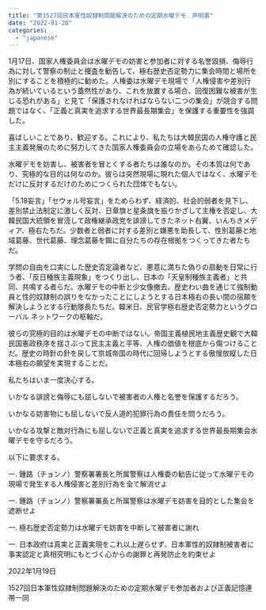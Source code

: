 ```yaml
---
title: "第1527回日本軍性奴隷制問題解決のための定期水曜デモ　声明書"
date: "2022-01-20"
categories: 
  - "japanese"
---
```


1月17日、国家人権委員会は水曜デモの妨害と参加者に対する名誉毀損、侮辱行為に対して警察の制止と捜査を勧告して、極右歴史否定勢力に集会時間と場所を別にすることを積極的に勧めた。人権委は水曜デモ現場で「人権侵害や差別行為が続いているという蓋然性があり、これを放置する場合、回復困難な被害が生じる恐れがある」と見て「保護されなければならない二つの集会」が競合する問題ではなく、「正義と真実を追求する世界最長期集会」を保護する重要性を強調した。

喜ばしいことであり、歓迎する。これにより、私たちは大韓民国の人権守護と民主主義発展のために努力してきた国家人権委員会の立場をあらためて確認した。

水曜デモを妨害し、被害者を冒とくする者たちは誰なのか。その本質は何であり、究極的な目的は何なのか。彼らは突然現場に現れた個人ではなく、水曜デモだけに反対するだけのためにつくられた団体でもない。

「5.18妄言」「セウォル号妄言」をためらわず、経済的、社会的弱者を見下し、差別禁止法制定に激しく反対、日章旗と星条旗を振りかざして主権を否定し、大韓民国大統領を冒涜して政権継承政党を誹謗してきたネット右翼、いんちきメディア、極右たちだ。少数者と弱者に対する差別と嫌悪を助長して、性別葛藤と地域葛藤、世代葛藤、理念葛藤を餌に自分たちの存在根拠をつくってきた者たちだ。

学問の自由を口実にした歴史否定論者など、悪意に満ちた偽りの扇動を日常に行う者、「反日種族主義現象」をつくり出し、日本の「天皇制種族主義者」と共同、共鳴する者らだ。水曜デモの中断と少女像撤去、歴史わい曲を通じて強制動員と性的奴隷制の誤りをなかったことにしようとする日本極右の長い間の宿願を解決しようとする行動隊長たちだ。韓米日、民官学極右歴史否定勢力というグローバル ネットワークの枢軸だ。

彼らの究極的目的は水曜デモの中断ではない。帝国主義植民地主義歴史観で大韓民国憲政秩序を揺さぶって民主主義と平等、人権の価値を根底から傷つけることだ。歴史の時針の針を戻して京城帝国の時代に回帰しようとする傲慢放縦した日本極右の願望を実現することだ。

私たちはいま一度決心する。

いかなる誹謗と侮辱にも屈しないで被害者の人権と名誉を保護するだろう。

いかなる妨害物にも屈しないで反人道的犯罪行為の責任を問うだろう。

いかなる攻撃と敵対行為にも屈しないで正義と真実を追求する世界最長期集会水曜デモを守るだろう。

以下に要求する。

一. 鍾路（チョンノ）警察署署長と所属警察は人権委の勧告に従って水曜デモの現場で発生する人権侵害と差別行為を全て解消せよ

一. 鍾路（チョンノ）警察署署長と所属警察は水曜デモ妨害を目的とした集会を遮断せよ

一. 極右歴史否定勢力は水曜デモ妨害を中断して被害者に謝れ

一. 日本政府は真実と正義実現をこれ以上遅らせず、日本軍性的奴隷制被害者に事実認定と真相究明にもとづく心からの謝罪と再発防止を約束せよ 

2022年1月19日

1527回日本軍性奴隷制問題解決のための定期水曜デモ参加者および正義記憶連帯一同
